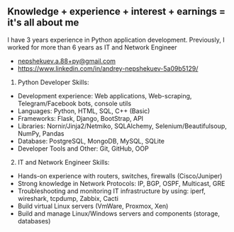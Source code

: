 Knowledge + experience + interest + earnings = it's all about me
----
I have 3 years experience in Python application development.
Previously, I worked for more than 6 years as IT and Network Engineer

- nepshekuev.a.88+py@gmail.com
- https://www.linkedin.com/in/andrey-nepshekuev-5a09b5129/

1) Python Developer Skills:

- Development experience: Web applications, Web-scraping, Telegram/Facebook bots, console utils
- Languages: Python, HTML, SQL, C++ (Basic)
- Frameworks: Flask, Django, BootStrap, API
- Libraries: Nornir/Jinja2/Netmiko, SQLAlchemy, Selenium/Beautifulsoup, NumPy, Pandas
- Database: PostgreSQL, MongoDB, MySQL, SQLite
- Developer Tools and Other: Git, GitHub, OOP

2) IT and Network Engineer Skills:
- Hands-on experience with routers, switches, firewalls (Cisco/Juniper)
- Strong knowledge in Network Protocols: IP, BGP, OSPF, Multicast, GRE
- Troubleshooting and monitoring IT infrastructure by using: iperf, wireshark, tcpdump, Zabbix, Cacti
- Build virtual Linux servers (VmWare, Proxmox, Xen)
- Build and manage Linux/Windows servers and components (storage, databases) 
<!---
bbossankimster/bbossankimster is a ✨ special ✨ repository because its `README.md` (this file) appears on your GitHub profile.
You can click the Preview link to take a look at your changes.
--->
